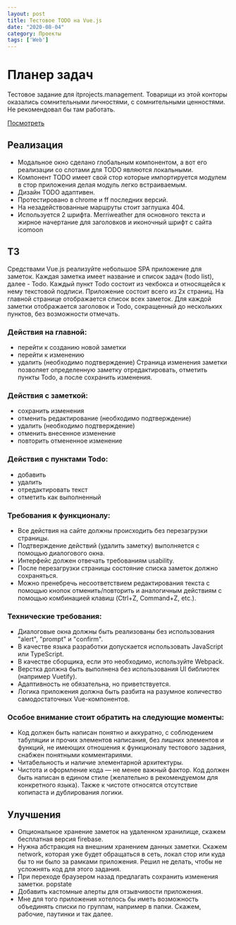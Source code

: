 ```yaml
---
layout: post
title: Тестовое TODO на Vue.js
date: "2020-08-04"
category: Проекты
tags: ['Web']
---
```


# Планер задач
Тестовое задание для itprojects.management. 
Товарищи из этой конторы оказались сомнительными личностями, с сомнительными ценностями. Не рекомендовал бы там работать.

[Посмотреть](https://guest363.github.io/TODO_test/)


## Реализация
- Модальное окно сделано глобальным компонентом, а вот его реализации со слотами для TODO являются локальными.
- Компонент TODO имеет свой стор которые импортируется модулем в стор приложения делая модуль легко встраиваемым.
- Дизайн TODO адаптивен.
- Протестировано в chrome и ff последних версий.
- На незадействованные маршруты стоит заглушка 404.
- Используется 2 шрифта. Merriweather для основного текста и жирное начертание для заголовков и иконочный шрифт с сайта icomoon

## ТЗ
Средствами Vue.js реализуйте небольшое SPA приложение для заметок.
Каждая заметка имеет название и список задач (todo list), далее - Todo.
Каждый пункт Todo состоит из чекбокса и относящейся к нему текстовой подписи.
Приложение состоит всего из 2х страниц.
На главной странице отображается список всех заметок.
Для каждой заметки отображается заголовок и Todo, сокращенный до нескольких пунктов, без возможности отмечать.
### Действия на главной:
- перейти к созданию новой заметки
- перейти к изменению
- удалить (необходимо подтверждение)
Страница изменения заметки позволяет определенную заметку отредактировать, отметить пункты Todo, а после сохранить изменения.
### Действия с заметкой:
- сохранить изменения
- отменить редактирование (необходимо подтверждение)
- удалить (необходимо подтверждение)
- отменить внесенное изменение
- повторить отмененное изменение
### Действия с пунктами Todo:
- добавить
- удалить
- отредактировать текст
- отметить как выполненный
### Требования к функционалу:
- Все действия на сайте должны происходить без перезагрузки страницы.
- Подтверждение действий (удалить заметку) выполняется с помощью диалогового окна.
- Интерфейс должен отвечать требованиям usability.
- После перезагрузки страницы состояние списка заметок должно сохраняться.
- Можно пренебречь несоответствием редактирования текста с помощью кнопок отменить/повторить и аналогичным действиям с помощью комбинацией клавиш (Ctrl+Z, Command+Z, etc.).
### Технические требования:
- Диалоговые окна должны быть реализованы без использования "alert", "prompt" и "confirm".
- В качестве языка разработки допускается использовать JavaScript или TypeScript.
- В качестве сборщика, если это необходимо, используйте Webpack.
- Верстка должна быть выполнена без использования UI библиотек (например Vuetify).
- Адаптивность не обязательна, но приветствуется.
- Логика приложения должна быть разбита на разумное количество самодостаточных Vue-компонентов.
### Особое внимание стоит обратить на следующие моменты:
- Код должен быть написан понятно и аккуратно, с соблюдением табуляции и прочих элементов написания, без лишних элементов и функций, не имеющих отношения к функционалу тестового задания, снабжен понятными комментариями.
- Читабельность и наличие элементарной архитектуры.
- Чистота и оформление кода — не менее важный фактор. Код должен быть написан в едином стиле (желательно в рекомендуемом для конкретного языка). Также к чистоте относятся отсутствие копипаста и дублирования логики.

## Улучшения
- Опциональное хранение заметок на удаленном хранилище, скажем бесплатная версия firebase.
- Нужна абстракция на внешним хранением данных заметки. Скажем network, которая уже будет обращаться в сеть, локал стор или куда бы то ни было за рамками приложения. Решил не делать, чтобы не усложнять код для этого задания.
- При переходе браузером назад предлагать сохранить изменения заметки. popstate 
- Добавить кастомные алерты для отзывчивости приложения.
- Мне для того приложения хотелось бы иметь возможность объединять списки по группам, например в папки. Скажем, рабочие, паутинки и так далее.
